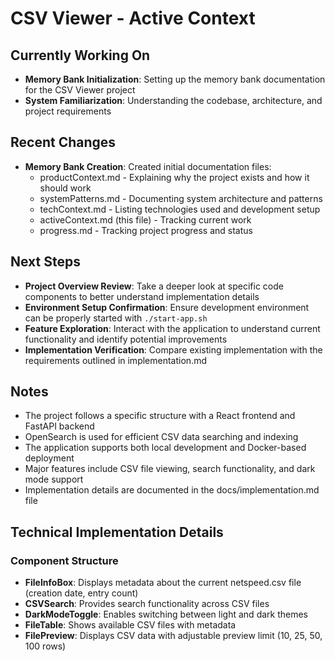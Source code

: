 # CSV Viewer - Active Context

## Currently Working On

- **Memory Bank Initialization**: Setting up the memory bank documentation for the CSV Viewer project
- **System Familiarization**: Understanding the codebase, architecture, and project requirements

## Recent Changes

- **Memory Bank Creation**: Created initial documentation files:
  - productContext.md - Explaining why the project exists and how it should work
  - systemPatterns.md - Documenting system architecture and patterns
  - techContext.md - Listing technologies used and development setup
  - activeContext.md (this file) - Tracking current work
  - progress.md - Tracking project progress and status

## Next Steps

- **Project Overview Review**: Take a deeper look at specific code components to better understand implementation details
- **Environment Setup Confirmation**: Ensure development environment can be properly started with `./start-app.sh`
- **Feature Exploration**: Interact with the application to understand current functionality and identify potential improvements
- **Implementation Verification**: Compare existing implementation with the requirements outlined in implementation.md

## Notes

- The project follows a specific structure with a React frontend and FastAPI backend
- OpenSearch is used for efficient CSV data searching and indexing
- The application supports both local development and Docker-based deployment
- Major features include CSV file viewing, search functionality, and dark mode support
- Implementation details are documented in the docs/implementation.md file

## Technical Implementation Details

### Component Structure
- **FileInfoBox**: Displays metadata about the current netspeed.csv file (creation date, entry count)
- **CSVSearch**: Provides search functionality across CSV files
- **DarkModeToggle**: Enables switching between light and dark themes
- **FileTable**: Shows available CSV files with metadata
- **FilePreview**: Displays CSV data with adjustable preview limit (10, 25, 50, 100 rows)

